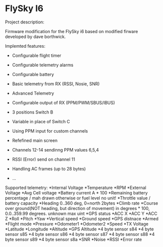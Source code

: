 # FlySky I6 
Project description:

Firmware modification for the FlySky i6 based on modified firware developed by dave borthwick.

Implemted features:

* Configurable flight timer

* Configurable telemetry alarms

* Configurable battery 

* Basic telemetry from RX (RSSI, Nosie, SNR)

* Advanced Telemetry

* Configurable output of RX (PPM/PWM/SBUS/IBUS) 

* 3 positions Switch B

* Variable in place of Switch C

* Using PPM input for custom channels

* Refefined main screen

* Channels 12-14 sendinng PPM values 6,5,4

* RSSI (Error) send on channel 11

* Handling AC frames (up to 28 bytes)

* ...

Supported telemetry:
*Internal Voltage
*Temperature
*RPM
*External Voltage
*Avg Cell voltage
*Battery current A * 100
*Remaining battery percentage / mah drawn otherwise or fuel level no unit!
*Throttle value / battery capacity
*Heading  0..360 deg, 0=north 2bytes
*Climb rate
*Course over ground(NOT heading, but direction of movement) in degrees * 100, 0.0..359.99 degrees. unknown max uint
*GPS status
*ACC X
*ACC Y
*ACC Z
*Roll
*Pitch
*Yaw
*Vertical speed
*Ground speed
*GPS distnace
*Armed 
*Flight mode
*Pressure
*Odometer1
*Odometer2
*Speed
*TX Voltage
*Latitude
*Longitude
*Altitude 
*GPS Altitude
*4 byte sensor s84
*4 byte sensor s85
*4 byte sensor s86
*4 byte sensor s87
*4 byte sensor s88
*4 byte sensor s89
*4 byte sensor s8a
*SNR
*Noise
*RSSI
*Error rate
  



